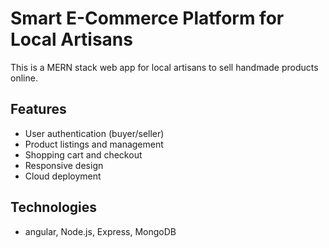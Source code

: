 # Smart E-Commerce Platform for Local Artisans

This is a MERN stack web app for local artisans to sell handmade products online.

## Features
- User authentication (buyer/seller)
- Product listings and management
- Shopping cart and checkout
- Responsive design
- Cloud deployment

## Technologies
- angular, Node.js, Express, MongoDB
